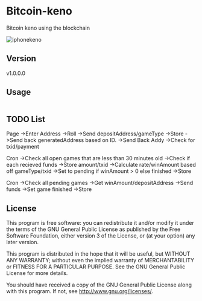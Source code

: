 # Bitcoin-keno
Bitcoin keno using the blockchain

![iphonekeno](https://cloud.githubusercontent.com/assets/8336385/21592965/289ac59c-d0c7-11e6-9ec3-8459e37b9678.jpg)

## Version 

v1.0.0.0

## Usage 
```$ git clone https://github.com/Jfaler/Palletizer.git...
```



## TODO List

Page
->Enter Address
->Roll
->Send depositAddress/gameType
->Store
->Send back generatedAddress based on ID.
->Send Back Addy
->Check for txid/payment

Cron
->Check all open games that are less than 30 minutes old
->Check if each recieved funds
->Store amount/txid
->Calculate rate/winAmount based off gameType/txid
->Set to pending if winAmount > 0 else finished
->Store

Cron
->Check all pending games
->Get winAmount/depositAddress
->Send funds
->Set game finished
->Store




## License 

This program is free software: you can redistribute it and/or modify
 it under the terms of the GNU General Public License as published by
 the Free Software Foundation, either version 3 of the License, or
 (at your option) any later version.

 This program is distributed in the hope that it will be useful,
 but WITHOUT ANY WARRANTY; without even the implied warranty of
 MERCHANTABILITY or FITNESS FOR A PARTICULAR PURPOSE.  See the
 GNU General Public License for more details.

 You should have received a copy of the GNU General Public License
 along with this program.  If not, see <http://www.gnu.org/licenses/>.

